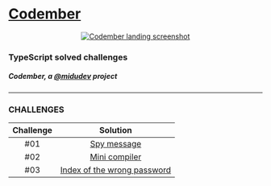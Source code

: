 <h1><a href="https://codember.dev/" target="_blank">Codember</a></h1>

<div align="center"><a href="https://codember.dev/" target="_blank"><img src="public/img/codember.jpg" alt="Codember landing screenshot"></a></div>

<h3>TypeScript solved challenges</h3>

<h5>Codember, a <a href="https://github.com/midudev" target="_blank">@midudev</a> project</h5>

---

### CHALLENGES

| Challenge |                                   Solution                                   |
| :-------: | :--------------------------------------------------------------------------: |
|    #01    | [Spy message](src/challenge_01.ts) |
|    #02    | [Mini compiler](src/challenge_02.ts) |
|    #03    | [Index of the wrong password](src/challenge_03.ts) |
